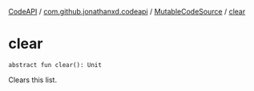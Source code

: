 [CodeAPI](../../index.md) / [com.github.jonathanxd.codeapi](../index.md) / [MutableCodeSource](index.md) / [clear](.)

# clear

`abstract fun clear(): Unit`

Clears this list.

